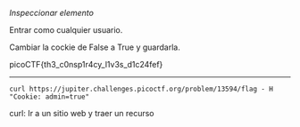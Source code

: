 *Inspeccionar elemento*

Entrar como cualquier usuario.

Cambiar la cockie de False a True y guardarla.

picoCTF{th3_c0nsp1r4cy_l1v3s_d1c24fef}

--------------------------------
	curl https://jupiter.challenges.picoctf.org/problem/13594/flag - H "Cookie: admin=true"

curl: Ir a un sitio web y traer un recurso
